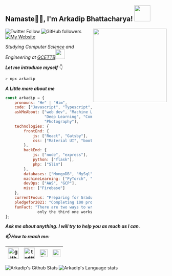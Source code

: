<h2>Namaste🙏🏻, I'm Arkadip Bhattacharya! <img src="https://media.giphy.com/media/12oufCB0MyZ1Go/giphy.gif" width="50"></h2>
<img align='right' src="https://media.giphy.com/media/M9gbBd9nbDrOTu1Mqx/giphy.gif" width="230">

![Twitter Follow](https://img.shields.io/twitter/follow/Arkadipb21?label=Follow)
![GitHub followers](https://img.shields.io/github/followers/darkmatter18?label=Follow&style=social)
[![My Website](https://img.shields.io/badge/My-Website-green?style=flat&logo=google-chrome)](https://www.arkadip.me)

<p><em>Studying Computer Science and Engineering at <a href="http://gcettb.ac.in">GCETTB</a><img src="https://media.giphy.com/media/WUlplcMpOCEmTGBtBW/giphy.gif" width="30"> 
</em></p>

***Let me introduce myself*** 👇
```bash
> npx arkadip
```

***A Little more about me***
```js
const arkadip = {
    pronouns: "He" | "Him",
    code: ["Javascript", "Typescript", "Python", "PHP", "C++"],
    askMeAbout: ["web dev", "Machine Learning", 
                 "Deep Learning", "Computer Vision", 
                 "Photography"],
    technologies: {
        frontEnd: {
            js: ["React", "Gatsby"],
            css: ["Material UI", "bootstrap"]
        },
        backEnd: {
            js: ["node", "express"],
            python: ["flask"],
            php: ["Slim"]
        },
        databases: ["MongoDB", "MySql", "PostgreSQL", "sqlite"],
        machineLearning: ["PyTorch", "pandas", "numpy", "openCV"],
        devOps: ["AWS", "GCP"],
        misc: ["Firebase"]
    },
    currentFocus: "Preparing for Graduate Aptitude Test in Engineering(GATE) 2022",
    pledgefor2021: "Completing 100 projects",
    funFact: "There are two ways to write error-free programs; 
              only the third one works"
};
```

***Ask me about anything. I will try to help you as much as I can.***

***📫 How to reach me:***

| [<img src="https://raw.githubusercontent.com/darkmatter18/darkmatter18/master/gihub.png" alt="github logo" width="34">](https://github.com/darkmatter18) |  [<img src="https://raw.githubusercontent.com/darkmatter18/darkmatter18/master/twitter.svg" alt="twitter logo" width="34">](https://twitter.com/ArkadipB21) |  [<img src="https://raw.githubusercontent.com/darkmatter18/darkmatter18/master/linkedin.png" alt="linkedin logo" width="24">](https://www.linkedin.com/in/arkadip) |  [<img src="https://raw.githubusercontent.com/darkmatter18/darkmatter18/master/gmail.jpeg" alt="gmail logo" width="24">](mailto:in2arkadipb13@gmail.com)
|---|---|---|---|

![Arkadip's Github Stats](https://github-readme-stats.vercel.app/api?username=darkmatter18&show_icons=true)
![Arkadip's Language stats](https://github-readme-stats.vercel.app/api/top-langs/?username=darkmatter18&layout=compact&langs_count=10")
